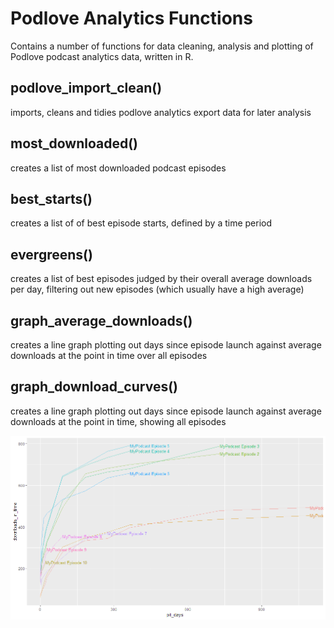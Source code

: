 # Podlove Analytics Functions

Contains a number of functions for data cleaning, analysis and plotting of Podlove podcast analytics data, written in R. 

## podlove_import_clean()

imports, cleans and tidies podlove analytics export data for later analysis

## most_downloaded()

creates a list of most downloaded podcast episodes

## best_starts()

creates a list of of best episode starts, defined by a time period 

## evergreens()
  
creates a list of best episodes judged by their overall average downloads per day, filtering out new episodes (which usually have a high average)

## graph_average_downloads()

creates a line graph plotting out days since episode launch against average downloads at the point in time over all episodes
  
## graph_download_curves()
  
creates a line graph plotting out days since episode launch against average downloads at the point in time, showing all episodes
  
![sample plot](https://raw.githubusercontent.com/lordyo/podcast_analytics/master/example_multiplot.png)